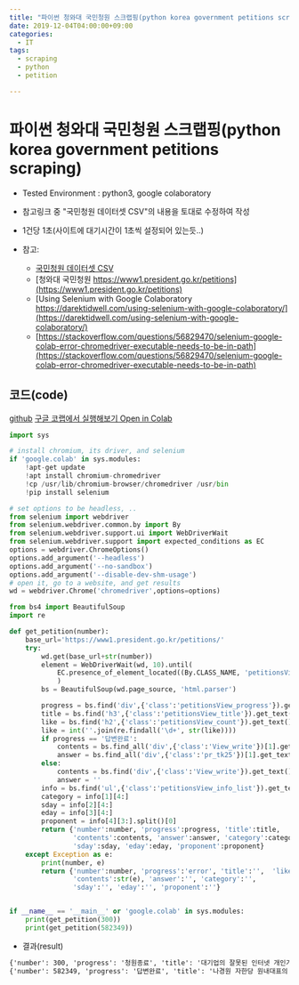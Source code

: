 ```yaml
---
title: "파이썬 청와대 국민청원 스크랩핑(python korea government petitions scraping)"
date: 2019-12-04T04:00:00+09:00
categories:
  - IT
tags:
  - scraping
  - python
  - petition

---
```

# 파이썬 청와대 국민청원 스크랩핑(python korea government petitions scraping)
- Tested Environment : python3, google colaboratory 
- 참고링크 중 "국민청원 데이터셋 CSV"의 내용을 토대로 수정하여 작성
- 1건당 1초(사이트에 대기시간이 1초씩 설정되어 있는듯..)

- 참고:
  - [국민청원 데이터셋 CSV](https://newhiwoong.github.io/%EA%B5%AD%EB%AF%BC%EC%B2%AD%EC%9B%90/%EA%B5%AD%EB%AF%BC%EC%B2%AD%EC%9B%90-%EB%8D%B0%EC%9D%B4%ED%84%B0%EC%85%8B)
  - [청와대 국민청원 https://www1.president.go.kr/petitions](https://www1.president.go.kr/petitions)
  - [Using Selenium with Google Colaboratory https://darektidwell.com/using-selenium-with-google-colaboratory/](https://darektidwell.com/using-selenium-with-google-colaboratory/)
  - [https://stackoverflow.com/questions/56829470/selenium-google-colab-error-chromedriver-executable-needs-to-be-in-path](https://stackoverflow.com/questions/56829470/selenium-google-colab-error-chromedriver-executable-needs-to-be-in-path)

## 코드(code)
[github](https://github.com/huisung/president_go_kr_petitions_scraping)
[구글 코랩에서 실행해보기 Open in Colab](https://colab.research.google.com/github/huisung/president_go_kr_petitions_scraping/blob/master/get_petition.ipynb)
```python
import sys

# install chromium, its driver, and selenium
if 'google.colab' in sys.modules:
    !apt-get update
    !apt install chromium-chromedriver
    !cp /usr/lib/chromium-browser/chromedriver /usr/bin
    !pip install selenium

# set options to be headless, ..
from selenium import webdriver
from selenium.webdriver.common.by import By
from selenium.webdriver.support.ui import WebDriverWait
from selenium.webdriver.support import expected_conditions as EC
options = webdriver.ChromeOptions()
options.add_argument('--headless')
options.add_argument('--no-sandbox')
options.add_argument('--disable-dev-shm-usage')
# open it, go to a website, and get results
wd = webdriver.Chrome('chromedriver',options=options)

from bs4 import BeautifulSoup
import re

def get_petition(number):
    base_url='https://www1.president.go.kr/petitions/'
    try:
        wd.get(base_url+str(number))
        element = WebDriverWait(wd, 10).until(
            EC.presence_of_element_located((By.CLASS_NAME, 'petitionsView_title'))
            )
        bs = BeautifulSoup(wd.page_source, 'html.parser')

        progress = bs.find('div',{'class':'petitionsView_progress'}).get_text().strip()
        title = bs.find('h3',{'class':'petitionsView_title'}).get_text().strip()
        like = bs.find('h2',{'class':'petitionsView_count'}).get_text().strip()
        like = int(''.join(re.findall('\d+', str(like))))
        if progress == '답변완료':
            contents = bs.find_all('div',{'class':'View_write'})[1].get_text().strip()
            answer = bs.find_all('div',{'class':'pr_tk25'})[1].get_text().strip()[4:].strip()
        else:
            contents = bs.find('div',{'class':'View_write'}).get_text().strip()
            answer = ''
        info = bs.find('ul',{'class':'petitionsView_info_list'}).get_text().split('\n')
        category = info[1][4:]
        sday = info[2][4:]
        eday = info[3][4:]
        proponent = info[4][3:].split()[0]
        return {'number':number, 'progress':progress, 'title':title,  'like':like,
                'contents':contents, 'answer':answer, 'category':category,
                'sday':sday, 'eday':eday, 'proponent':proponent}
    except Exception as e:
        print(number, e)
        return {'number':number, 'progress':'error', 'title':'',  'like':0,
                'contents':str(e), 'answer':'', 'category':'',
                'sday':'', 'eday':'', 'proponent':''}


if __name__ == '__main__' or 'google.colab' in sys.modules:
    print(get_petition(300))
    print(get_petition(582349))
```

- 결과(result)
```txt
{'number': 300, 'progress': '청원종료', 'title': '대기업의 잘못된 인터넷 개인가입자 민원 처리방식과 위약금', 'like': 0, 'contents': '저는 SK인터넷,TV를 가입해서 사용하고 있는 개인 가입자 입니다.8/22일 휴가를 마치고 집으로 오니 인터넷,TV가 안되어서 SK 장애부서인 106번 으로전화하여 수리요청을 했습니다.상담원이 관할지역 기사님을 알아보고는 오늘은 기사님들이 스케줄이 안되어서 장애처리를 내일 해야 된다고 하였습니다.그래서 오늘 아이들 인터넷으로 숙제도해야되고 TV시청도 해야되니 오늘 늦더라도 고쳐달라고 말하니,조금뒤 기술부서 실장님이 전화를 주셔서 어떻게 해도 금일중으로는  기사님을 수배할수 없기 때문에 장애처리를 할수 없고 내일 오전10시즘에 처리 할수 있다고 말했습니다.A/S기사님들은 오전에 그날 A/S처리  스케줄을 다잡고 나가는데 그러면 소비자 들은 장애가 나면 무조건 다음날 A/S처리를 봤아야 되니까? 소비자 잘못이 아니라 SK장비때문에 장애가 났는데 이거는 SK에서 긴급 장애처리 기사를 더고용해서 당일 장애건도 그날A/S처리를 해줘야 되는거 아닙니까.그리고 SK잘못때문에 장애가 났는데 당일 처리를 못해주면 인터넷 해지를 요청하니 수십만원의 위약금을 물어야 된다고 하는데 이것은 잘못된 처방 아닙니까.자기들 장비때문에 장애가나서 사용못하고 그래서 수리요청하니 당일 처리가 힘들고,그러면 해지하려하니 위약금 내라고 하고,완전히 개인가입자는 봉입니까.그리고 처음 인터넷가입시 장애처리 문제에 대해서는 설명도 없었는데 장애가 나고나니 스케줄 잡아서 내일 A/S받든지 아님 나갈 사람이 없어방법이 없다.알아서 해라라는 식으로 답변을 듣기만 해야되나요.장애신고 하는 사람들은 지금 인터넷,TV가 안되어서 전화를 하는 사람들이지 미리 고장날것을 알고 전화해서 예약스케줄을 잡는 사람들이 아닙니다.SK인터넷 장애처리부서는 생각좀 하시고 일합시다.', 'answer': '', 'category': '기타', 'sday': '2017-08-22', 'eday': '2017-09-06', 'proponent': 'kakao'}
{'number': 582349, 'progress': '답변완료', 'title': '나경원 자한당 원내대표의 각종 의혹에 대한 특검 요청!', 'like': 365040, 'contents': '나경원 자한당 원내대표의 각종 의혹ㆍ논란들이\n일파만파 번지고 있습니다.\n\n야권정치인의 실세인만큼 의혹이 말끔히 해소되려면\n야당이 그토록 강조하는 정치적 중립성을 보다 강조하기 위해서는 현정권의 하에 있는 검찰보다 나경원 의원이 좋아하는 특검을 설치하여 모든 의혹을 말끔히 해소하는게 나경원 원내대표도 바라마지 않을것입니다.\n\n이에 특검수사를 요청합니다.', 'answer': '다음은 나경원 자유한국당 원내대표의 각종 의혹에 대해 특검을 요청하신 청원에 대해 답변드리겠습니다.\n본 청원은 8월 28일부터 한 달간 36만 여명의 국민께서 동의해 주셨습니다.\n\n청원의 계기가 된 것은 누리꾼 사이에서 불거진 나경원 의원의 자녀에 대한 의혹입니다. 국적 의혹, 논문의 제1저자 특혜 의혹 등과 관련된 다수의 언론 보도가 있었습니다.\n\n청원인께서는 나경원 자유한국당 원내대표가 야권의 대표 정치인인만큼 정치적 중립성을 보장하기 위해 특별검사를 통해 의혹을 말끔히 해소할 필요가 있다고 주장하셨습니다.\n\n먼저 청원인께서 요구하신 특별검사제도에 대하여 설명드리겠습니다.\n\n특별 검사 제도는, 주로 고위 공직자의 비리 또는 위법 혐의가 발견되었을 때 그 수사와 기소를 정권의 영향을 받을 수 있는 정규 검사가 아닌 ‘독립된 변호사’로 담당하게 하는 제도입니다.\n특별 검사 제도는 특정 사건에 한정하여 검찰 등 행정부와는 독립된 사람에게 수사 및 기소 등 검사 역할을 수행하도록 하는 제도입니다.\n\n우리나라의 특검제는 정치적 사건이나 권력형 범죄와 비리 사건에서 나타난 검찰 수사의 소극성 또는 편향성에 대한 제도적 보완으로 1988년 당시 야당이던 평화민주당에 의해 처음 제기되었습니다. 그 이후 10년 이상의 논의를 거쳐 1999년에 특검제가 도입되었습니다. 또한 2014년에는 상설 특검을 도입하는 내용을 담은 ‘특별검사의 임명 등에 관한 법률’이 제정되었습니다.\n\n특검은 △ 국회가 정치적 중립성과 공정성 등을 이유로 특별검사의 수사가 필요하다고 판단하여 본회의에서 의결하거나 △ 법무부 장관이 정부 고위공직자의 비리를 대상으로 이해관계 충돌이나 공정성 등을 이유로 특검의 수사가 필요하다고 판단할 경우 발동될 수 있습니다. 후자의 경우, 다시 말해 법무부 장관이 특검 여부를 판단하는 경우, 법무부 장관은 반드시 검찰총장의 의견을 들어야 합니다.\n\n본 청원의 경우, 청원인께서는 나경원 자유한국당 원내대표의 자녀관련 의혹을 밝히는 특검을 요구하셨습니다. 그러나 본 건과 관련해 특별검사의 도입 여부는 국회에서 논의하여 결정해야 할 사안입니다. 법무부 장관이 정부와 무관한 사안에 대해 특검을 발동할 수는 없기 때문입니다.\n\n지난 9월 한 시민단체는 나경원 자유한국당 의원의 ‘자녀입시 의혹’과 관련하여 검찰에 이를 고발하였습니다. 그 이후 본 사건은 현재 검찰에서 수사 중입니다. 따라서 검찰의 수사 결과를 지켜봐야 하는 상황입니다.\n\n최근 부모의 특권적 지위를 이용하여 입시제도에서 혜택을 받은 경우에 대해 국민적 우려는 물론, 입시제도에서의 공정성, 사회적 불평등 해소에 대한 국민의 요구가 높습니다. 이러한 국민의 목소리를 반영하여 교육부에서는 학생부종합전형 전면 실태조사를 엄정하게 추진하고 있으며, 나아가 고교 서열화 해소를 위한 방안 등 입시제도 개편안을 준비하고 있습니다.\n\n또한 국회에서도 최근『국회의원 자녀의 대학입학전형과정 조사에 관한 특별법』『고위공직자 자녀 입시비리 조사를 위한 특별법』등 관련 법안이 발의되었습니다. 이 법안은 입시비리에 대한 전수조사 특별위원회를 구성하여 고위공직자의 자녀에 대한 특혜를 조사하고 결과에 따라 고발 및 수사요청, 감사원 감사요구 등을 실시하는 내용 등을 담고 있습니다.\n\n정부는 본 청원을 계기로 국회의원을 비롯한 사회 특권층, 그리고 이들 자녀의 입시 특혜 등 다양한 불공정에 대한 국민적 우려와 공정에 대한 강력한 열망을 다시 한 번 절감하였습니다. 이 점에 대해 청원인과 청원에 참여해 주신 국민께 깊이 감사드립니다.\n\n정부는 우리 사회에 만연한 특권과 반칙, 불공정을 없애고, 나아가서 제도에 내재 된 합법적인 불공정과 특권까지 근본적으로 바꿔낼 수 있도록 더욱 노력하겠습니다.\n\n오늘 답변은 여기서 마치겠습니다. 감사합니다.', 'category': '정치개혁', 'sday': '2019-08-28', 'eday': '2019-09-27', 'proponent': 'naver'}
```

